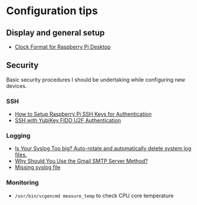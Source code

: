 # Configuration tips

## Display and general setup
* [Clock Format for Raspberry Pi Desktop](https://piwithvic.com/raspberry-pi-desktop-clock-format/)

## Security
Basic security procedures I should be undertaking while configuring new devices.

### SSH
* [How to Setup Raspberry Pi SSH Keys for Authentication](https://pimylifeup.com/raspberry-pi-ssh-keys/)
* [SSH with YubiKey FIDO U2F Authentication](https://forums.lawrencesystems.com/t/ssh-with-yubikey-fido-u2f-authentication/13024)

### Logging
* [Is Your Syslog Too big? Auto-rotate and automatically delete system log files.](https://medium.com/@nikhilbhanushali21/is-your-syslog-too-big-auto-rotate-and-automatically-delete-log-files-157b748f93d)
* [Why Should You Use the Gmail SMTP Server Method?](https://www.gmass.co/blog/gmail-smtp/)
* [Missing syslog file](https://forums.raspberrypi.com/viewtopic.php?t=358028)

### Monitoring
* `/usr/bin/vcgencmd measure_temp` to check CPU core temperature
